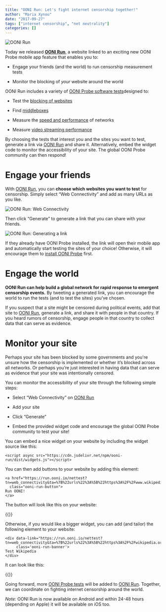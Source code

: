 ```yaml
---
title: "OONI Run: Let's fight internet censorship together!"
author: "Maria Xynou"
date: "2017-09-27"
tags: ["internet censorship", "net neutrality"]
categories: []
---
```


![OONI Run](/post/ooni-run/ooni-run.png)

Today we released **[OONI Run](https://run.ooni.io/)**, a website linked to an exciting new OONI Probe mobile app feature that enables you to:

* Engage your friends (and the world) to run censorship measurement tests

* Monitor the blocking of *your* website around the world

OONI Run includes a variety of [OONI Probe software tests](https://github.com/TheTorProject/ooni-probe)designed to:

* Test the [blocking of websites](https://ooni.torproject.org/nettest/web-connectivity/)

* Find [middleboxes](https://ooni.torproject.org/nettest/http-invalid-request-line/)

* Measure the [speed and performance](https://ooni.torproject.org/nettest/ndt/) of networks

* Measure [video streaming performance](https://ooni.torproject.org/nettest/dash/)

By choosing the tests that interest you and the sites you want to test, generate a link via [OONI Run](https://run.ooni.io/) and share it. Alternatively, embed the widget code to monitor the accessibility of your site. The global OONI Probe community can then respond!

# Engage your friends

With [OONI Run](https://run.ooni.io/), you can **choose which websites you want to test** for censorship. Simply select “Web Connectivity” and add as many URLs as you like.

![OONI Run: Web Connectivity](/post/ooni-run/web-connectivity.png)

Then click “Generate” to generate a link that you can share with your friends.

![OONI Run: Generating a link](/post/ooni-run/share.png)

If they already have OONI Probe installed, the link will open their mobile app and automatically start testing the sites of your choice! Otherwise, it will encourage them to [install OONI Probe](https://ooni.torproject.org/install/) first.

# Engage the world

**OONI Run can help build a global network for rapid response to emergent censorship events.** By tweeting a generated link, you can encourage the world to run the tests (and to test the sites) you’ve chosen.

If you suspect that a site might be censored during political events, add that site to [OONI Run](https://run.ooni.io/), generate a link, and share it with people in that country. If you heard rumors of censorship, engage people in that country to collect data that can serve as evidence.

# Monitor your site

Perhaps your site has been blocked by some governments and you're unsure how the censorship is implemented or whether it’s blocked across all networks. Or perhaps you’re just interested in having data that can serve as evidence that your site was intentionally censored.

You can monitor the accessibility of your site through the following simple steps:

* Select “Web Connectivity” on [OONI Run](https://run.ooni.io/)

* Add your site

* Click “Generate”

* Embed the provided widget code and encourage the global OONI Probe community to test your site!

You can embed a nice widget on your website by including the widget source like this:

```
<script async src="https://cdn.jsdelivr.net/npm/ooni-run/dist/widgets.js"></script>
```

You can then add buttons to your website by adding this element:

```
<a href="https://run.ooni.io/nettest?tn=web_connectivity&ta=%7B%22urls%22%3A%5B%22https%3A%2F%2Fwww.wikipedia.org%22%5D%7D&mv=1.2.0"
  class="ooni-run-button">
Run OONI!
</a>
```

The button will look like this on your website:

{{<ooni-run-button link="https://run.ooni.io/nettest?tn=web_connectivity&ta=%7B%22urls%22%3A%5B%22https%3A%2F%2Fwww.wikipedia.org%22%5D%7D&mv=1.2.0" text="Run OONI!" >}}

Otherwise, if you would like a bigger widget, you can add (and tailor) the following element to your website:

```
<div data-link="https://run.ooni.io/nettest?tn=web_connectivity&ta=%7B%22urls%22%3A%5B%22https%3A%2F%2Fwikipedia.org%22%5D%7D&mv=1.2.0"
     class='ooni-run-banner'>
Test Wikipedia
</div>
```

It can look like this:

{{<ooni-run-banner link="https://run.ooni.io/nettest?tn=web_connectivity&ta=%7B%22urls%22%3A%5B%22https%3A%2F%2Fwikipedia.org%22%5D%7D&mv=1.2.0" text="Test Wikipedia" >}}

Going forward, more [OONI Probe tests](https://ooni.torproject.org/nettest/) will be added to [OONI Run](https://run.ooni.io/). Together, we can coordinate on fighting internet censorship around the world.

*Note:* OONI Run is now available on Android and within 24-48 hours (depending
on Apple) it will be available on iOS too.


